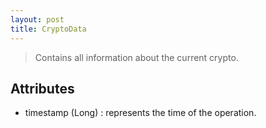 ```yaml
---
layout: post
title: CryptoData
---
```


> Contains all information about the current crypto.

Attributes
----------
- timestamp (Long) : represents the time of the operation.
